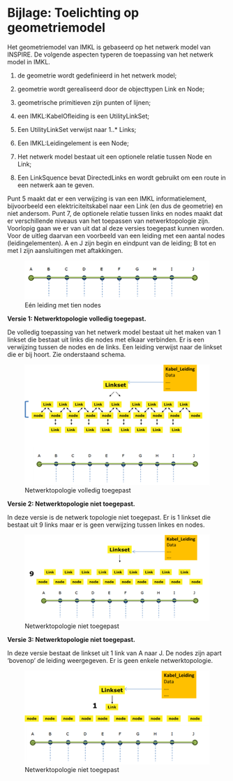 Bijlage: Toelichting op geometriemodel
=========================================

Het geometriemodel van IMKL is gebaseerd op het netwerk model van INSPIRE. De
volgende aspecten typeren de toepassing van het netwerk model in IMKL.

1.  de geometrie wordt gedefinieerd in het netwerk model;

2.  geometrie wordt gerealiseerd door de objecttypen Link en Node;

3.  geometrische primitieven zijn punten of lijnen;

4.  een IMKL:KabelOfleiding is een UtilityLinkSet;

5.  Een UtilityLinkSet verwijst naar 1..\* Links;

6.  Een IMKL:Leidingelement is een Node;

7.  Het netwerk model bestaat uit een optionele relatie tussen Node en Link;

8.  Een LinkSquence bevat DirectedLinks en wordt gebruikt om een route in een
    netwerk aan te geven.

Punt 5 maakt dat er een verwijzing is van een IMKL informatielement,
bijvoorbeeld een elektriciteitskabel naar een Link (en dus de geometrie) en niet
andersom. Punt 7, de optionele relatie tussen links en nodes maakt dat er
verschillende niveaus van het toepassen van netwerktopologie zijn. Voorlopig
gaan we er van uit dat al deze versies toegepast kunnen worden. Voor de uitleg
daarvan een voorbeeld van een leiding met een aantal nodes (leidingelementen). A
en J zijn begin en eindpunt van de leiding; B tot en met I zijn aansluitingen
met aftakkingen.

<!-- ![](docs/media/bijlage2-1.png) -->
<figure id="afb_bijlage2-1">
    <img src="docs/media/bijlage2-1.png" alt="Afbeelding bijlage2-1">
    <figcaption>Eén leiding met tien nodes</figcaption>
</figure>

**Versie 1: Netwerktopologie volledig toegepast.**

De volledig toepassing van het netwerk model bestaat uit het maken van 1 linkset
die bestaat uit links die nodes met elkaar verbinden. Er is een verwijzing
tussen de nodes en de links. Een leiding verwijst naar de linkset die er bij
hoort. Zie onderstaand schema.

<!-- ![](docs/media/bijlage2-2) -->
<figure id="afb_bijlage2-2.png">
    <img src="docs/media/Bijlage2-2.png" alt="Afbeelding bijlage2-2">
    <figcaption>Netwerktopologie volledig toegepast</figcaption>
</figure>

**Versie 2: Netwerktopologie niet toegepast.**

In deze versie is de netwerk topologie niet toegepast. Er is 1 linkset die
bestaat uit 9 links maar er is geen verwijzing tussen linkes en nodes.

<!-- ![](docs/media/Bijlage2-3.png) -->
<figure id="afb_Bijlage2-3">
    <img src="docs/media/Bijlage2-3.png" alt="Afbeelding Bijlage2-3">
    <figcaption>Netwerktopologie niet toegepast</figcaption>
</figure>

**Versie 3: Netwerktopologie niet toegepast.**

In deze versie bestaat de linkset uit 1 link van A naar J. De nodes zijn apart
‘bovenop’ de leiding weergegeven. Er is geen enkele netwerktopologie.

<!-- ![](docs/media/bijlage2-4.png) -->
<figure id="afb_Bijlage2-4">
    <img src="docs/media/Bijlage2-4.png" alt="Afbeelding Bijlage2-4">
    <figcaption>Netwerktopologie niet toegepast</figcaption>
</figure>
